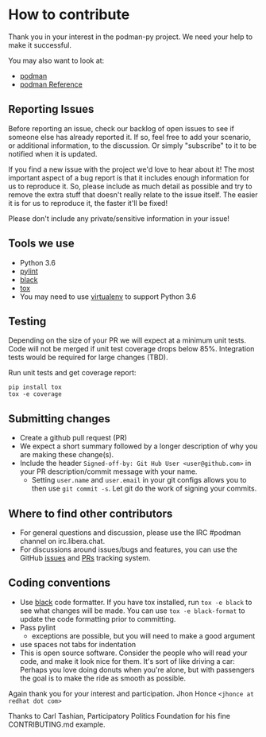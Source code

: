 # How to contribute

Thank you in your interest in the podman-py project.  We need your help to make
it successful.

You may also want to look at:

- [podman](https://github.com/containers/podman)
- [podman Reference](https://podman.readthedocs.io/en/latest/Reference.html)

## Reporting Issues

Before reporting an issue, check our backlog of open issues to see if someone
else has already reported it. If so, feel free to add your scenario, or
additional information, to the discussion. Or simply "subscribe" to it to be
notified when it is updated.

If you find a new issue with the project we'd love to hear about it! The most
important aspect of a bug report is that it includes enough information for us
to reproduce it. So, please include as much detail as possible and try to
remove the extra stuff that doesn't really relate to the issue itself. The
easier it is for us to reproduce it, the faster it'll be fixed!

Please don't include any private/sensitive information in your issue!

## Tools we use

- Python 3.6
- [pylint](https://www.pylint.org/)
- [black](https://github.com/psf/black)
- [tox](https://tox.readthedocs.io/en/latest/)
- You may need to use [virtualenv](https://virtualenv.pypa.io/en/latest/) to
  support Python 3.6

## Testing

Depending on the size of your PR we will expect at a minimum unit tests.
Code will not be merged if unit test coverage drops below 85%.
Integration tests would be required for large changes (TBD).

Run unit tests and get coverage report:

```
pip install tox
tox -e coverage
```

## Submitting changes

- Create a github pull request (PR)
- We expect a short summary followed by a longer description of why you are
  making these change(s).
- Include the header `Signed-off-by: Git Hub User <user@github.com>` in your PR
  description/commit message with your name.
  - Setting `user.name` and `user.email` in your git configs allows you to then
    use `git commit -s`. Let git do the work of signing your commits.

## Where to find other contributors

- For general questions and discussion, please use the IRC #podman channel on
  irc.libera.chat.
- For discussions around issues/bugs and features, you can use the
  GitHub [issues](https://github.com/containers/podman-py/issues) and
  [PRs](https://github.com/containers/podman-py/pulls) tracking system.

## Coding conventions

- Use [black](https://github.com/psf/black) code formatter. If you have tox
  installed, run `tox -e black` to see what changes will be made. You can use
  `tox -e black-format` to update the code formatting prior to committing.
- Pass pylint
  - exceptions are possible, but you will need to make a good argument
- use spaces not tabs for indentation
- This is open source software. Consider the people who will read your code,
  and make it look nice for them. It's sort of like driving a car: Perhaps
  you love doing donuts when you're alone, but with passengers the goal is to
  make the ride as smooth as possible.

Again thank you for your interest and participation.
Jhon Honce `<jhonce at redhat dot com>`

Thanks to Carl Tashian, Participatory Politics Foundation for his fine
CONTRIBUTING.md example.
